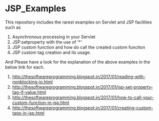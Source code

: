 # JSP_Examples

This repository includes the rarest examples on Servlet and JSP facilities such as
1. Asynchronous processing in your Servlet
2. JSP:setproperty with the use of '*'
3. JSP custom function and how do call the created custom funciton
4. JSP custom tag creation and its usage.

And Please have a look for the explanation of the above examples in the below link for each.
1. http://thesoftwareprogramming.blogspot.in/2017/01/reading-with-nonblocking-io.html
2. http://thesoftwareprogramming.blogspot.in/2017/01/jsp-set-property-tag-if-value.html
3. http://thesoftwareprogramming.blogspot.in/2017/01/how-to-call-your-custom-function-in-jsp.html
4. http://thesoftwareprogramming.blogspot.in/2017/01/creating-custom-tags-in-jsp.html

